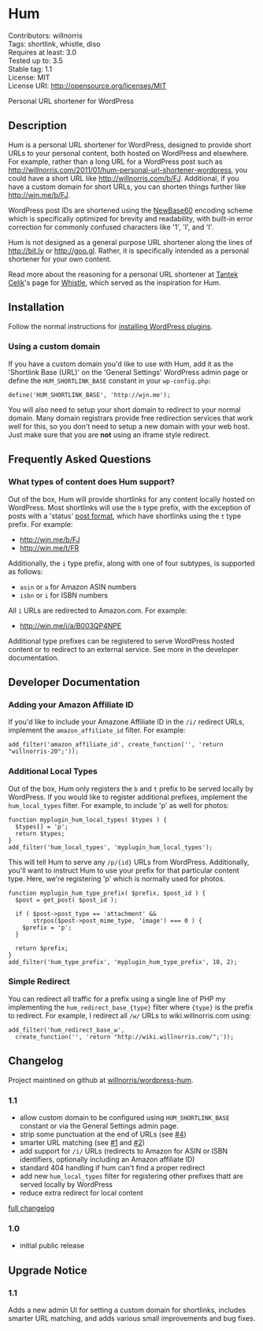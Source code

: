 # Hum #
Contributors: willnorris  
Tags: shortlink, whistle, diso  
Requires at least: 3.0  
Tested up to: 3.5  
Stable tag: 1.1  
License: MIT  
License URI: http://opensource.org/licenses/MIT  

Personal URL shortener for WordPress


## Description ##

Hum is a personal URL shortener for WordPress, designed to provide short URLs
to your personal content, both hosted on WordPress and elsewhere.  For example,
rather than a long URL for a WordPress post such as
<http://willnorris.com/2011/01/hum-personal-url-shortener-wordpress>, you could
have a short URL like <http://willnorris.com/b/FJ>.  Additional, if you have a
custom domain for short URLs, you can shorten things further like
<http://wjn.me/b/FJ>.

WordPress post IDs are shortened using the [NewBase60][] encoding scheme which is
specifically optimized for brevity and readability, with built-in error
correction for commonly confused characters like '1', 'l', and 'I'.

Hum is not designed as a general purpose URL shortener along the lines of
<http://bit.ly> or <http://goo.gl>.  Rather, it is specifically intended as a
personal shortener for your own content.

Read more about the reasoning for a personal URL shortener at [Tantek Celik][]'s
page for [Whistle][], which served as the inspiration for Hum.

[NewBase60]: http://ttk.me/w/NewBase60
[Tantek Celik]: http://tantek.com/
[Whistle]: http://ttk.me/w/Whistle


## Installation ##

Follow the normal instructions for [installing WordPress plugins][install].

[install]: http://codex.wordpress.org/Managing_Plugins#Installing_Plugins

### Using a custom domain ###

If you have a custom domain you'd like to use with Hum, add it as the
'Shortlink Base (URL)' on the 'General Settings' WordPress admin page or define
the `HUM_SHORTLINK_BASE` constant in your `wp-config.php`:

    define('HUM_SHORTLINK_BASE', 'http://wjn.me');

You will also need to setup your short domain to redirect to your normal
domain.  Many domain registrars provide free redirection services that work
well for this, so you don't need to setup a new domain with your web host.
Just make sure that you are **not** using an iframe style redirect.


## Frequently Asked Questions ##

### What types of content does Hum support? ###

Out of the box, Hum will provide shortlinks for any content locally hosted on
WordPress.  Most shortlinks will use the `b` type prefix, with the exception of
posts with a 'status' [post format][], which have shortlinks using the `t` type
prefix.  For example:

 - <http://wjn.me/b/FJ>
 - <http://wjn.me/t/FR>

Additionally, the `i` type prefix, along with one of four subtypes, is
supported as follows:

 - `asin` or `a` for Amazon ASIN numbers
 - `isbn` or `i` for ISBN numbers

All `i` URLs are redirected to Amazon.com.  For example:

 - <http://wjn.me/i/a/B003QP4NPE>

Additional type prefixes can be registered to serve WordPress hosted content or
to redirect to an external service.  See more in the developer documentation.

[post format]: http://codex.wordpress.org/Post_Formats


## Developer Documentation ##

### Adding your Amazon Affiliate ID ###

If you'd like to include your Amazone Affiliate ID in the `/i/` redirect URLs,
implement the `amazon_affiliate_id` filter.  For example:

    add_filter('amazon_affiliate_id', create_function('', 'return "willnorris-20";'));

### Additional Local Types ###

Out of the box, Hum only registers the `b` and `t` prefix to be served locally
by WordPress.  If you would like to register additional prefixes, implement the
`hum_local_types` filter.  For example, to include 'p' as well for photos:

    function myplugin_hum_local_types( $types ) {
      $types[] = 'p';
      return $types;
    }
    add_filter('hum_local_types', 'myplugin_hum_local_types');

This will tell Hum to serve any `/p/{id}` URLs from WordPress.  Additionally,
you'll want to instruct Hum to use your prefix for that particular content
type.  Here, we're registering 'p' which is normally used for photos.

    function myplugin_hum_type_prefix( $prefix, $post_id ) {
      $post = get_post( $post_id );

      if ( $post->post_type == 'attachment' &&
           strpos($post->post_mime_type, 'image') === 0 ) {
        $prefix = 'p';
      }

      return $prefix;
    }
    add_filter('hum_type_prefix', 'myplugin_hum_type_prefix', 10, 2);

### Simple Redirect ###

You can redirect all traffic for a prefix using a single line of PHP my
implementing the `hum_redirect_base_{type}` filter where `{type}` is the prefix
to redirect.  For example, I redirect all `/w/` URLs to wiki.willnorris.com
using:

    add_filter('hum_redirect_base_w',
      create_function('', 'return "http://wiki.willnorris.com/";'));


## Changelog ##

Project maintined on github at
[willnorris/wordpress-hum](https://github.com/willnorris/wordpress-hum).

### 1.1 ###

 - allow custom domain to be configured using `HUM_SHORTLINK_BASE` constant or
   via the General Settings admin page.
 - strip some punctuation at the end of URLs (see [#4][])
 - smarter URL matching (see [#1][] and [#2][])
 - add support for `/i/` URLs (redirects to Amazon for ASIN or ISBN
   identifiers, optionally including an Amazon affiliate ID)
 - standard 404 handling if hum can't find a proper redirect
 - add new `hum_local_types` filter for registering other prefixes thatt are
   served locally by WordPress
 - reduce extra redirect for local content

[full changelog](https://github.com/willnorris/wordpress-hum/compare/1.0...1.1)

[#1]: https://github.com/willnorris/wordpress-hum/issues/1
[#2]: https://github.com/willnorris/wordpress-hum/issues/2
[#4]: https://github.com/willnorris/wordpress-hum/issues/4

### 1.0 ###
 - initial public release


## Upgrade Notice ##

### 1.1 ###
Adds a new admin UI for setting a custom domain for shortlinks, includes
smarter URL matching, and adds various small improvements and bug fixes.
